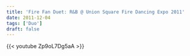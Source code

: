 ```yaml
---
title: 'Fire Fan Duet: R&B @ Union Square Fire Dancing Expo 2011'
date: 2011-12-04
tags: ['Duo']
draft: false
---
```

{{< youtube Zp9oL7Dg5aA >}}
